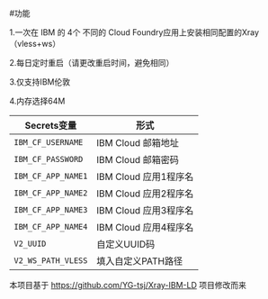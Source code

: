 #功能

1.一次在 IBM 的 4个 不同的 Cloud Foundry应用上安装相同配置的Xray（vless+ws）

2.每日定时重启（请更改重启时间，避免相同）

3.仅支持IBM伦敦

4.内存选择64M


   | Secrets变量 | 形式 |
  | --------------------- | ----------- |
  | `IBM_CF_USERNAME`       | IBM Cloud 邮箱地址 |
  | `IBM_CF_PASSWORD` | IBM Cloud 邮箱密码 |
  | `IBM_CF_APP_NAME1` | IBM Cloud 应用1程序名 |
  | `IBM_CF_APP_NAME2` | IBM Cloud 应用2程序名 |
  | `IBM_CF_APP_NAME3` | IBM Cloud 应用3程序名 |
  | `IBM_CF_APP_NAME4` | IBM Cloud 应用4程序名 |
  | `V2_UUID` | 自定义UUID码 |
  | `V2_WS_PATH_VLESS` | 填入自定义PATH路径 |
  

本项目基于 https://github.com/YG-tsj/Xray-IBM-LD 项目修改而来
